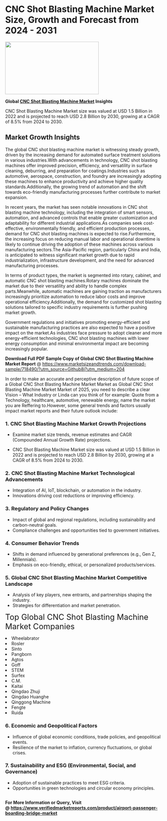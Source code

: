 <H1>CNC Shot Blasting Machine Market Size, Growth and Forecast from 2024 - 2031</H1><img class="aligncenter size-medium wp-image-584254" src="https://thirdeyenews.in/wp-content/uploads/2024/09/Global-Market-Research-300x168.jpeg" alt="" width="300" height="168" /><p><strong>Global&nbsp;<a href="https://www.marketsizeandtrends.com/download-sample/718490/?utm_source=Github8j?utm_medium=204">CNC Shot Blasting Machine Market</a> Insights</strong></p><p>CNC Shot Blasting Machine Market size was valued at USD 1.5 Billion in 2022 and is projected to reach USD 2.8 Billion by 2030, growing at a CAGR of 8.5% from 2024 to 2030.</p><p><h2>Market Growth Insights</h2> <p>The global CNC shot blasting machine market is witnessing steady growth, driven by the increasing demand for automated surface treatment solutions in various industries.With advancements in technology, CNC shot blasting machines offer improved precision, efficiency, and versatility in surface cleaning, deburring, and preparation for coatings.Industries such as automotive, aerospace, construction, and foundry are increasingly adopting these machines to enhance productivity and achieve higher quality standards.Additionally, the growing trend of automation and the shift towards eco-friendly manufacturing processes further contribute to market expansion.</p> <p>In recent years, the market has seen notable innovations in CNC shot blasting machine technology, including the integration of smart sensors, automation, and advanced controls that enable greater customization and adaptability for different industrial applications.As companies seek cost-effective, environmentally friendly, and efficient production processes, demand for CNC shot blasting machines is expected to rise.Furthermore, the increasing focus on reducing manual labor and operational downtime is likely to continue driving the adoption of these machines across various manufacturing sectors.The Asia-Pacific region, particularly China and India, is anticipated to witness significant market growth due to rapid industrialization, infrastructure development, and the need for advanced manufacturing processes.</p> <p>In terms of product types, the market is segmented into rotary, cabinet, and automatic CNC shot blasting machines.Rotary machines dominate the market due to their versatility and ability to handle complex parts.Meanwhile, automatic machines are gaining traction as manufacturers increasingly prioritize automation to reduce labor costs and improve operational efficiency.Additionally, the demand for customized shot blasting solutions tailored to specific industry requirements is further pushing market growth.</p> <p>Government regulations and initiatives promoting energy-efficient and sustainable manufacturing practices are also expected to have a positive impact on the market.As industries face pressure to adopt cleaner and more energy-efficient technologies, CNC shot blasting machines with lower energy consumption and minimal environmental impact are becoming increasingly popular.</p> <p><span class=""><strong>Download Full PDF Sample Copy of Global CNC Shot Blasting Machine Market Report</strong> @ <a href="https://www.marketsizeandtrends.com/download-sample/718490/?utm_source=Github8j?utm_medium=204" target="_blank">https://www.marketsizeandtrends.com/download-sample/718490/?utm_source=Github8j?utm_medium=204</a></span></p><p>In order to make an accurate and perceptive description of future scope of a Global&nbsp;CNC Shot Blasting Machine Market Market as Global&nbsp;CNC Shot Blasting Machine Market Market of 2025, you need to describe a clear Vision &ndash; What Industry or Linda can you think of for example: Quote from a Technology, healthcare, automotive, renewable energy, name the market you are Reffering to.However, some general trends and factors usually impact market reports and their future outlook include:</p><h3>1.&nbsp;<strong>CNC Shot Blasting Machine Market Growth Projections</strong></h3><ul><li>Examine market size trends, revenue estimates and CAGR (Compounded Annual Growth Rate) projections.</li><li><p>CNC Shot Blasting Machine Market size was valued at USD 1.5 Billion in 2022 and is projected to reach USD 2.8 Billion by 2030, growing at a CAGR of 8.5% from 2024 to 2030.</p></li></ul><h3>2.&nbsp;<strong>CNC Shot Blasting Machine Market Technological Advancements</strong></h3><ul><li>Integration of AI, IoT, blockchain, or automation in the industry.</li><li>Innovations driving cost reductions or improving efficiency.</li></ul><h3>3.&nbsp;<strong>Regulatory and Policy Changes</strong></h3><ul><li>Impact of global and regional regulations, including sustainability and carbon-neutral goals.</li><li>Compliance challenges and opportunities tied to government initiatives.</li></ul><h3>4.&nbsp;<strong>Consumer Behavior Trends</strong></h3><ul><li>Shifts in demand influenced by generational preferences (e.g., Gen Z, Millennials).</li><li>Emphasis on eco-friendly, ethical, or personalized products/services.</li></ul><h3>5.&nbsp;<strong>Global CNC Shot Blasting Machine Market Competitive Landscape</strong></h3><ul><li>Analysis of key players, new entrants, and partnerships shaping the industry.</li><li>Strategies for differentiation and market penetration.</li></ul><p data-pm-slice="1 1 []"><span style="color: inherit; font-family: inherit; font-size: 25px;">Top Global CNC Shot Blasting Machine Market Companies</span></p><div class="" data-test-id=""><p><li>Wheelabrator</li><li> Rosler</li><li> Sinto</li><li> Pangborn</li><li> Agtos</li><li> Goff</li><li> STEM</li><li> Surfex</li><li> C.M.</li><li> Kaitai</li><li> Qingdao Zhuji</li><li> Qingdao Huanghe</li><li> Qinggong Machine</li><li> Fengte</li><li> Ruida</li></p></div><h3>6.&nbsp;<strong>Economic and Geopolitical Factors</strong></h3><ul><li>Influence of global economic conditions, trade policies, and geopolitical events.</li><li>Resilience of the market to inflation, currency fluctuations, or global crises.</li></ul><h3>7.&nbsp;<strong>Sustainability and ESG (Environmental, Social, and Governance)</strong></h3><ul><li>Adoption of sustainable practices to meet ESG criteria.</li><li>Opportunities in green technologies and circular economy principles.</li></ul><h2><strong style="font-size: 14px;">For More Information or Query, Visit @&nbsp;</strong><a style="background-color: #ffffff; font-size: 14px;" href="https://www.marketsizeandtrends.com/report/cnc-shot-blasting-machine-market/" target="_blank">https://www.verifiedmarketreports.com/product/airport-passenger-boarding-bridge-market</a></h2>